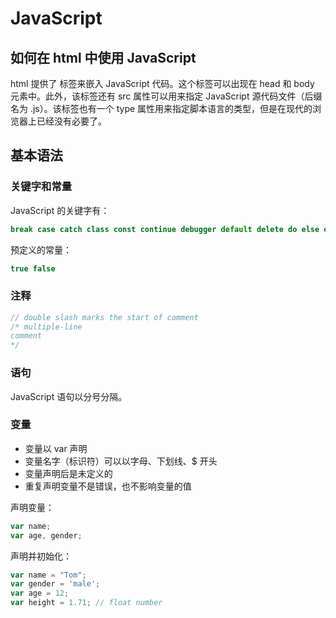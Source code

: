 # JavaScript

## 如何在 html 中使用 JavaScript

html 提供了 <script></script> 标签来嵌入 JavaScript 代码。这个标签可以出现在 head 和 body 元素中。此外，该标签还有 src 属性可以用来指定 JavaScript 源代码文件（后缀名为 .js）。该标签也有一个 type 属性用来指定脚本语言的类型，但是在现代的浏览器上已经没有必要了。

## 基本语法

### 关键字和常量

JavaScript 的关键字有：

```javascript
break case catch class const continue debugger default delete do else export extends finally for function if import in instanceof new return switch this throw try typeof var void while with
```

预定义的常量：

```javascript
true false
```

### 注释

```javascript
// double slash marks the start of comment
/* multiple-line
comment
*/
```

### 语句

JavaScript 语句以分号分隔。

### 变量

- 变量以 var 声明
- 变量名字（标识符）可以以字母、下划线、$ 开头
- 变量声明后是未定义的
- 重复声明变量不是错误，也不影响变量的值

声明变量：

```javascript
var name;
var age, gender;
```

声明并初始化：

```javascript
var name = "Tom";
var gender = 'male';
var age = 12;
var height = 1.71; // float number
```

